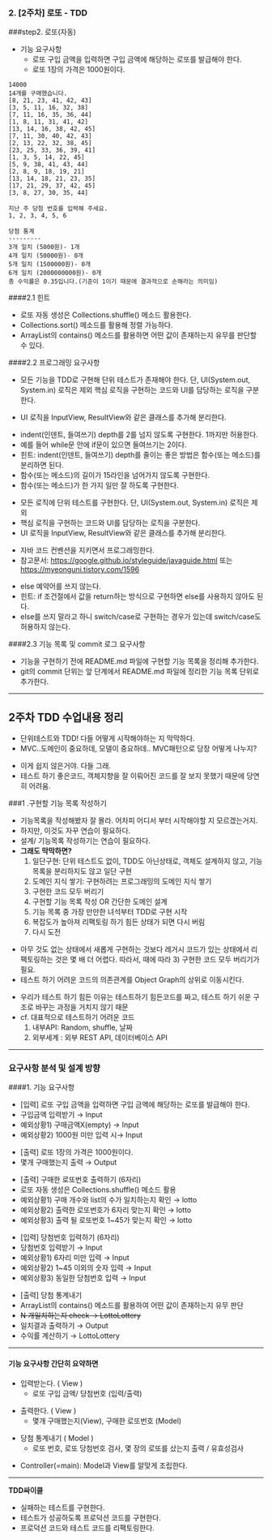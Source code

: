 ### 2. [2주차] 로또 - TDD 
###step2. 로또(자동)
- 기능 요구사항
  - 로또 구입 금액을 입력하면 구입 금액에 해당하는 로또를 발급해야 한다.
  - 로또 1장의 가격은 1000원이다.
```구입금액을 입력해 주세요.
14000
14개를 구매했습니다.
[8, 21, 23, 41, 42, 43]
[3, 5, 11, 16, 32, 38]
[7, 11, 16, 35, 36, 44]
[1, 8, 11, 31, 41, 42]
[13, 14, 16, 38, 42, 45]
[7, 11, 30, 40, 42, 43]
[2, 13, 22, 32, 38, 45]
[23, 25, 33, 36, 39, 41]
[1, 3, 5, 14, 22, 45]
[5, 9, 38, 41, 43, 44]
[2, 8, 9, 18, 19, 21]
[13, 14, 18, 21, 23, 35]
[17, 21, 29, 37, 42, 45]
[3, 8, 27, 30, 35, 44]

지난 주 당첨 번호를 입력해 주세요.
1, 2, 3, 4, 5, 6

당첨 통계
---------
3개 일치 (5000원)- 1개
4개 일치 (50000원)- 0개
5개 일치 (1500000원)- 0개
6개 일치 (2000000000원)- 0개
총 수익률은 0.35입니다.(기준이 1이기 때문에 결과적으로 손해라는 의미임)
```

####2.1 힌트
- 로또 자동 생성은 Collections.shuffle() 메소드 활용한다.
- Collections.sort() 메소드를 활용해 정렬 가능하다.
- ArrayList의 contains() 메소드를 활용하면 어떤 값이 존재하는지 유무를 판단할 수 있다.

####2.2 프로그래밍 요구사항
+ 모든 기능을 TDD로 구현해 단위 테스트가 존재해야 한다. 단, UI(System.out, System.in) 로직은 제외
핵심 로직을 구현하는 코드와 UI를 담당하는 로직을 구분한다.
* UI 로직을 InputView, ResultView와 같은 클래스를 추가해 분리한다.
 - indent(인덴트, 들여쓰기) depth를 2를 넘지 않도록 구현한다. 1까지만 허용한다.
 - 예를 들어 while문 안에 if문이 있으면 들여쓰기는 2이다.
 - 힌트: indent(인덴트, 들여쓰기) depth를 줄이는 좋은 방법은 함수(또는 메소드)를 분리하면 된다.
 - 함수(또는 메소드)의 길이가 15라인을 넘어가지 않도록 구현한다.
 - 함수(또는 메소드)가 한 가지 일만 잘 하도록 구현한다.
+ 모든 로직에 단위 테스트를 구현한다. 단, UI(System.out, System.in) 로직은 제외
+ 핵심 로직을 구현하는 코드와 UI를 담당하는 로직을 구분한다.
+ UI 로직을 InputView, ResultView와 같은 클래스를 추가해 분리한다.
- 자바 코드 컨벤션을 지키면서 프로그래밍한다.
- 참고문서: https://google.github.io/styleguide/javaguide.html 또는 https://myeonguni.tistory.com/1596
+ else 예약어를 쓰지 않는다.
+ 힌트: if 조건절에서 값을 return하는 방식으로 구현하면 else를 사용하지 않아도 된다.
+ else를 쓰지 말라고 하니 switch/case로 구현하는 경우가 있는데 switch/case도 허용하지 않는다.

####2.3 기능 목록 및 commit 로그 요구사항
- 기능을 구현하기 전에 README.md 파일에 구현할 기능 목록을 정리해 추가한다.
-  git의 commit 단위는 앞 단계에서 README.md 파일에 정리한 기능 목록 단위로 추가한다.
----
## 2주차 TDD 수업내용 정리

* 단위테스트와 TDD! 다들 어떻게 시작해야하는 지 막막하다.
* MVC..도메인이 중요하데, 모델이 중요하데.. MVC패턴으로 당장 어떻게 나누지?
- 이게 쉽지 않은거야. 다들 그래.
- 테스트 하기 좋은코드, 객체지향을 잘 이뤄어진 코드를 잘 보지 못했기 때문에 당연히 어려움.

###1 .구현할 기능 목록 작성하기
- 기능목록을 작성해봤자 잘 몰라. 어차피 어디서 부터 시작해야할 지 모르겠는거지.
- 하지만, 이것도 자꾸 연습이 필요하다.
- 설계/ 기능목록 작성하기는 연습이 필요하다.
- **그래도 막막하면?**
    1) 일단구현: 단위 테스트도 없이, TDD도 아닌상태로, 객체도 설계하지 않고, 기능목록을 분리하지도 않고 일단 구현
    2) 도메인 지식 쌓기: 구현하려는 프로그래밍의 도메인 지식 쌓기
    3) 구현한 코드 모두 버리기
    4) 구현할 기능 목록 작성 OR 간단한 도메인 설계
    5) 기능 목록 중 가장 만만한 녀석부터 TDD로 구현 시작
    6) 복잡도가 높아져 리팩토링 하기 힘든 상태가 되면 다시 버림
    7) 다시 도전
* 아무 것도 없는 상태에서 새롭게 구현하는 것보다 레거시 코드가 있는 상태에서 리팩토링하는 것은 몇 배 더 어렵다.
따라서, 때에 따라 3) 구현한 코드 모두 버리기가 필요.
* 테스트 하기 어려운 코드의 의존관계를 Object Graph의 상위로 이동시킨다.
- 우리가 테스트 하기 힘든 이유는 테스트하기 힘든코드를 짜고, 테스트 하기 쉬운 구조로 바꾸는 과정을 거치지 않기 때문
- cf. 대표적으로 테스트하기 어려운 코드
    1) 내부API: Random, shuffle, 날짜
    2) 외부세계 : 외부 REST API, 데이터베이스 API
----
### 요구사항 분석 및 설계 방향
####1. 기능 요구사항
 + [입력] 로또 구입 금액을 입력하면 구입 금액에 해당하는 로또를 발급해야 한다.
 + 구입금액 입력받기  → Input
 + 예외상황1) 구매금액X(empty) → Input
 + 예외상황2) 1000원 미만 입력 시→ Input
 - [출력] 로또 1장의 가격은 1000원이다.
 - 몇개 구매했는지 출력 → Output
* [출력] 구매한 로또번호 출력하기 (6자리)
* 로또 자동 생성은 Collections.shuffle() 메소드 활용
* 예외상황1) 구매 개수와 list의 수가 일치하는지 확인  → lotto
* 예외상황2) 출력한 로또번호가 6자리 맞는지 확인 → lotto
* 예외상황3) 출력 될 로또번호 1~45가 맞는지 확인 → lotto
+ [입력] 당첨번호 입력하기 (6자리)
+ 당첨번호 입력받기 → Input
+ 예외상황1) 6자리 미만 입력  → Input
+ 예외상황2) 1~45 이외의 숫자 입력  → Input
+ 예외상황3) 동일한 당첨번호 입력 → Input
- [출력] 당첨 통계내기
- ArrayList의 contains() 메소드를 활용하여 어떤 값이 존재하는지 유무 판단
- ~~N 개일치하는지 check → LottoLottery~~
- 일치결과 출력하기 → Output
- 수익률 계산하기 → LottoLottery

----
#### 기능 요구사항 간단히 요약하면 ####
- 입력받는다. ( View )
  - 로또 구입 금액/ 당첨번호  (입력/출력)
+ 출력한다. ( View )
  + 몇개 구매했는지(View),  구매한 로또번호 (Model)
- 당첨 통계내기  ( Model )
  - 로또 번호, 로또 당첨번호 검사, 몇 장의 로또를 샀는지 출력 / 유효성검사
* Controller(=main): Model과 View를 알맞게 조립한다.
----

 **TDD싸이클**
 - 실패하는 테스트를 구현한다.
 - 테스트가 성공하도록 프로덕션 코드를 구현한다.
 - 프로덕션 코드와 테스트 코드를 리팩토링한다.
